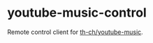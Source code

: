 # youtube-music-control

Remote control client for
[th-ch/youtube-music](https://github.com/th-ch/youtube-music).

